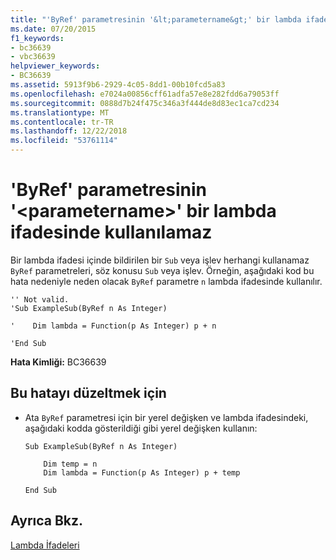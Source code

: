 ```yaml
---
title: "'ByRef' parametresinin '&lt;parametername&gt;' bir lambda ifadesinde kullanılamaz"
ms.date: 07/20/2015
f1_keywords:
- bc36639
- vbc36639
helpviewer_keywords:
- BC36639
ms.assetid: 5913f9b6-2929-4c05-8dd1-00b10fcd5a83
ms.openlocfilehash: e7024a00856cff61adfa57e8e282fdd6a79053ff
ms.sourcegitcommit: 0888d7b24f475c346a3f444de8d83ec1ca7cd234
ms.translationtype: MT
ms.contentlocale: tr-TR
ms.lasthandoff: 12/22/2018
ms.locfileid: "53761114"
---
```

# <a name="byref-parameter-ltparameternamegt-cannot-be-used-in-a-lambda-expression"></a>'ByRef' parametresinin '&lt;parametername&gt;' bir lambda ifadesinde kullanılamaz
Bir lambda ifadesi içinde bildirilen bir `Sub` veya işlev herhangi kullanamaz `ByRef` parametreleri, söz konusu `Sub` veya işlev. Örneğin, aşağıdaki kod bu hata nedeniyle neden olacak `ByRef` parametre `n` lambda ifadesinde kullanılır.  
  
```  
'' Not valid.   
'Sub ExampleSub(ByRef n As Integer)  
  
'    Dim lambda = Function(p As Integer) p + n  
  
'End Sub  
```  
  
 **Hata Kimliği:** BC36639  
  
## <a name="to-correct-this-error"></a>Bu hatayı düzeltmek için  
  
-   Ata `ByRef` parametresi için bir yerel değişken ve lambda ifadesindeki, aşağıdaki kodda gösterildiği gibi yerel değişken kullanın:  
  
    ```  
    Sub ExampleSub(ByRef n As Integer)  
  
        Dim temp = n  
        Dim lambda = Function(p As Integer) p + temp  
  
    End Sub  
    ```  
  
## <a name="see-also"></a>Ayrıca Bkz.  
 [Lambda İfadeleri](../../visual-basic/programming-guide/language-features/procedures/lambda-expressions.md)
